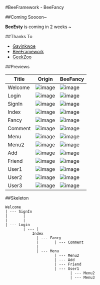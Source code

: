 #BeeFramework - BeeFancy

##Coming Soooon~

**BeeEsty** is coming in 2 weeks ~

##Thanks To
* [Gavinkwoe](https://github.com/gavinkwoe)  
* [BeeFramework](https://github.com/gavinkwoe/BeeFramework/)
* [GeekZoo](http://www.geek-zoo.com)


##Previews

Title|Origin|BeeFancy
-|-|-
Welcome|![image](prevs/welcome.png)|![image](prevs/welcome_b.png)
Login|![image](prevs/login.png)|![image](prevs/login_b.png)
SignIn|![image](prevs/signin.png)|![image](prevs/signin_b.png)
Index|![image](prevs/index.png)|![image](prevs/index_b.png)
Fancy|![image](prevs/fancy.png)|![image](prevs/fancy_b.png)
Comment|![image](prevs/comment.png)|![image](prevs/comment_b.png) 
Menu|![image](prevs/menu.png)|![image](prevs/menu_b.png)
Menu2|![image](prevs/menu2.png)|![image](prevs/menu2_b.png)
Add|![image](prevs/add.png)|![image](prevs/add_b.png)
Friend|![image](prevs/friend.png)|![image](prevs/friend_b.png)
User1|![image](prevs/user1.png)|![image](prevs/user1_b.png)
User2|![image](prevs/user2.png)|![image](prevs/user2_b.png)
User3|![image](prevs/user3.png)|![image](prevs/user3_b.png)

##Skeleton

```
Welcome  
| --- SignIn
|		|
|		|
| --- Login
		| --- |
			Index
			  | --- Fancy
			  |		  | --- Comment
			  |		  
    		  | --- Menu
			  		  | --- Menu2
			  		  | --- Add
					  | --- Friend
					  | --- User1
					  		 | --- Menu2
					  		 | --- Menu3
					  
```